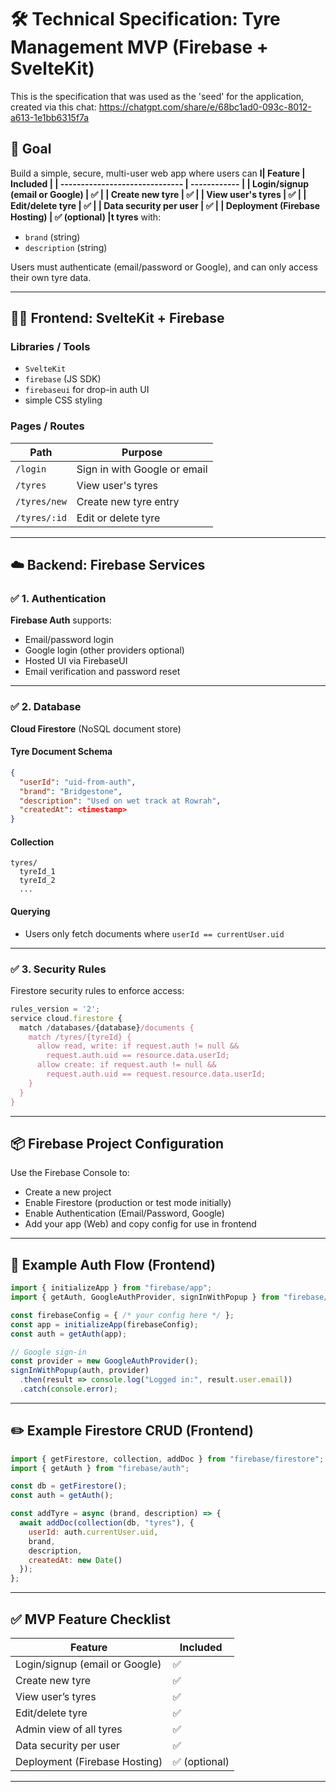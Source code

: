 # 🛠️ Technical Specification: Tyre Management MVP (Firebase + SvelteKit)

This is the specification that was used as the 'seed' for the application, created via this chat: https://chatgpt.com/share/e/68bc1ad0-093c-8012-a613-1e1bb6315f7a

## 🎯 Goal

Build a simple, secure, multi-user web app where users can **l| Feature                        | Included     |
| ------------------------------ | ------------ |
| Login/signup (email or Google) | ✅            |
| Create new tyre                | ✅            |
| View user's tyres              | ✅            |
| Edit/delete tyre               | ✅            |
| Data security per user         | ✅            |
| Deployment (Firebase Hosting)  | ✅ (optional) |t tyres** with:

* `brand` (string)
* `description` (string)

Users must authenticate (email/password or Google), and can only access their own tyre data.

---

## 🧑‍💻 Frontend: SvelteKit + Firebase

### Libraries / Tools

* `SvelteKit`
* `firebase` (JS SDK)
* `firebaseui` for drop-in auth UI
* simple CSS styling

### Pages / Routes

| Path           | Purpose                            |
| -------------- | ---------------------------------- |
| `/login`       | Sign in with Google or email       |
| `/tyres`       | View user's tyres                  |
| `/tyres/new`   | Create new tyre entry              |
| `/tyres/:id`   | Edit or delete tyre                |

---

## ☁️ Backend: Firebase Services

### ✅ 1. Authentication

**Firebase Auth** supports:

* Email/password login
* Google login (other providers optional)
* Hosted UI via FirebaseUI
* Email verification and password reset

---

### ✅ 2. Database

**Cloud Firestore** (NoSQL document store)

#### Tyre Document Schema

```json
{
  "userId": "uid-from-auth",
  "brand": "Bridgestone",
  "description": "Used on wet track at Rowrah",
  "createdAt": <timestamp>
}
```

#### Collection

```
tyres/
  tyreId_1
  tyreId_2
  ...
```

#### Querying

* Users only fetch documents where `userId == currentUser.uid`

---

### ✅ 3. Security Rules

Firestore security rules to enforce access:

```js
rules_version = '2';
service cloud.firestore {
  match /databases/{database}/documents {
    match /tyres/{tyreId} {
      allow read, write: if request.auth != null && 
        request.auth.uid == resource.data.userId;
      allow create: if request.auth != null && 
        request.auth.uid == request.resource.data.userId;
    }
  }
}
```

---

## 📦 Firebase Project Configuration

Use the Firebase Console to:

* Create a new project
* Enable Firestore (production or test mode initially)
* Enable Authentication (Email/Password, Google)
* Add your app (Web) and copy config for use in frontend

---

## 🔐 Example Auth Flow (Frontend)

```js
import { initializeApp } from "firebase/app";
import { getAuth, GoogleAuthProvider, signInWithPopup } from "firebase/auth";

const firebaseConfig = { /* your config here */ };
const app = initializeApp(firebaseConfig);
const auth = getAuth(app);

// Google sign-in
const provider = new GoogleAuthProvider();
signInWithPopup(auth, provider)
  .then(result => console.log("Logged in:", result.user.email))
  .catch(console.error);
```

---

## ✏️ Example Firestore CRUD (Frontend)

```js
import { getFirestore, collection, addDoc } from "firebase/firestore";
import { getAuth } from "firebase/auth";

const db = getFirestore();
const auth = getAuth();

const addTyre = async (brand, description) => {
  await addDoc(collection(db, "tyres"), {
    userId: auth.currentUser.uid,
    brand,
    description,
    createdAt: new Date()
  });
};
```

---

## ✅ MVP Feature Checklist

| Feature                        | Included     |
| ------------------------------ | ------------ |
| Login/signup (email or Google) | ✅            |
| Create new tyre                | ✅            |
| View user’s tyres              | ✅            |
| Edit/delete tyre               | ✅            |
| Admin view of all tyres        | ✅            |
| Data security per user         | ✅            |
| Deployment (Firebase Hosting)  | ✅ (optional) |

---
